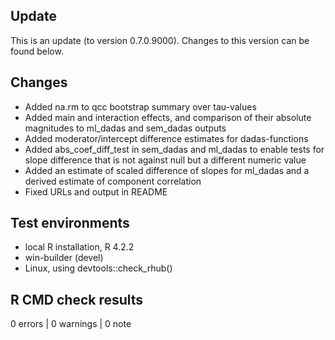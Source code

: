 ## Update

This is an update (to version 0.7.0.9000). Changes to this version can be found below.

## Changes

* Added na.rm to qcc bootstrap summary over tau-values
* Added main and interaction effects, and comparison of their absolute magnitudes to ml_dadas and sem_dadas outputs
* Added moderator/intercept difference estimates for dadas-functions
* Added abs_coef_diff_test in sem_dadas and ml_dadas to enable tests for slope difference that is not against null but a different numeric value
* Added an estimate of scaled difference of slopes for ml_dadas and a derived estimate of component correlation
* Fixed URLs and output in README

## Test environments
* local R installation, R 4.2.2
* win-builder (devel)
* Linux, using devtools::check_rhub()

## R CMD check results

0 errors | 0 warnings | 0 note
